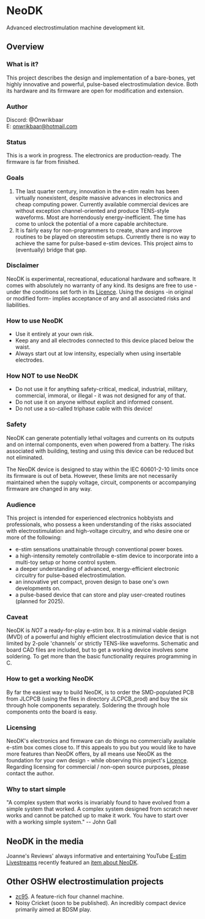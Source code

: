 # NeoDK
Advanced electrostimulation machine development kit.

## Overview
### What is it?
This project describes the design and implementation of a bare-bones, yet highly innovative and powerful, pulse-based electrostimulation device. Both its hardware and its firmware are open for modification and extension.

### Author
Discord: @Onwrikbaar<br/>
E: <onwrikbaar@hotmail.com>

### Status
This is a work in progress. The electronics are production-ready. The firmware is far from finished.

### Goals
1. The last quarter century, innovation in the e-stim realm has been virtually nonexistent, despite massive advances in electronics and cheap computing power. Currently available commercial devices are without exception channel-oriented and produce TENS-style waveforms. Most are horrendously energy-inefficient. The time has come to unlock the potential of a more capable architecture.
2. It is fairly easy for non-programmers to create, share and improve routines to be played on stereostim setups. Currently there is no way to achieve the same for pulse-based e-stim devices. This project aims to (eventually) bridge that gap.

### Disclaimer
NeoDK is experimental, recreational, educational hardware and software. It comes with absolutely no warranty of any kind. Its designs are free to use - under the conditions set forth in its [Licence](LICENSE.txt). Using the designs -in original or modified form- implies acceptance of any and all associated risks and liabilities.

### How to use NeoDK
- Use it entirely at your own risk.
- Keep any and all electrodes connected to this device placed below the waist.
- Always start out at low intensity, especially when using insertable electrodes.

### How NOT to use NeoDK
- Do not use it for anything safety-critical, medical, industrial, military, commercial, immoral, or illegal - it was not designed for any of that.
- Do not use it on anyone without explicit and informed consent.
- Do not use a so-called triphase cable with this device!

### Safety
NeoDK can generate potentially lethal voltages and currents on its outputs and on internal components, even when powered from a battery. The risks associated with building, testing and using this device can be reduced but not eliminated.

The NeoDK device is designed to stay within the IEC 60601-2-10 limits once its firmware is out of beta. However, these limits are not necessarily maintained when the supply voltage, circuit, components or accompanying firmware are changed in any way.

### Audience
This project is intended for experienced electronics hobbyists and professionals, who possess a keen understanding of the risks associated with electrostimulation and high-voltage circuitry, and who desire one or more of the following:
- e-stim sensations unattainable through conventional power boxes.
- a high-intensity remotely controllable e-stim device to incorporate into a multi-toy setup or home control system.
- a deeper understanding of advanced, energy-efficient electronic circuitry for pulse-based electrostimulation.
- an innovative yet compact, proven design to base one's own developments on.
- a pulse-based device that can store and play user-created routines (planned for 2025).

### Caveat
NeoDK is _NOT_ a ready-for-play e-stim box. It is a minimal viable design (MVD) of a powerful and highly efficient electrostimulation device that is not limited by 2-pole 'channels' or strictly TENS-like waveforms. Schematic and board CAD files are included, but to get a working device involves some soldering. To get more than the basic functionality requires programming in C.

### How to get a working NeoDK
By far the easiest way to build NeoDK, is to order the SMD-populated PCB from JLCPCB (using the files in directory JLCPCB_prod) and buy the six through hole components separately. Soldering the through hole components onto the board is easy.

### Licensing
NeoDK's electronics and firmware can do things no commercially available e-stim box comes close to. If this appeals to you but you would like to have more features than NeoDK offers, by all means use NeoDK as the foundation for your own design - while observing this project's [Licence](LICENSE.txt). Regarding licensing for commercial / non-open source purposes, please contact the author.

### Why to start simple
"A complex system that works is invariably found to have evolved from a simple system that worked. A complex system designed from scratch never works and cannot be patched up to make it work. You have to start over with a working simple system." -- John Gall

## NeoDK in the media
Joanne's Reviews' always informative and entertaining YouTube [E-stim Livestreams](https://www.youtube.com/@JoannesReviews/streams) recently featured an [item about NeoDK](https://youtu.be/giEaDksRmh0?t=1460).

## Other OSHW electrostimulation projects
- [zc95](https://github.com/CrashOverride85/zc95). A feature-rich four channel machine.
- Noisy Cricket (soon to be published). An incredibly compact device primarily aimed at BDSM play.